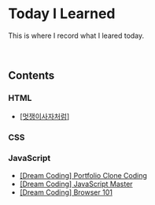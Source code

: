 # Today I Learned

This is where I record what I leared today.

</br>

## Contents

### HTML

- [[멋쟁이사자처럼]]()

### CSS

### JavaScript

- [[Dream Coding] Portfolio Clone Coding](https://github.com/bellnoona/TIL/tree/main/JavaScript/%5BDream%20Coding%5D%20Portfolio%20Clone%20Coding)
- [[Dream Coding] JavaScript Master]()
- [[Dream Coding] Browser 101]()
